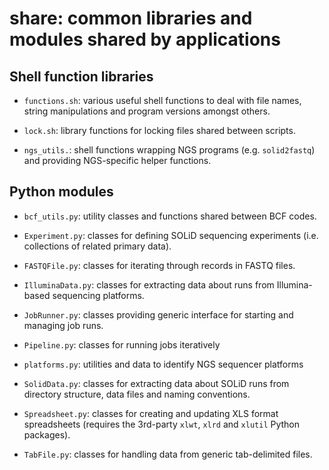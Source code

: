 share: common libraries and modules shared by applications
==========================================================

Shell function libraries
------------------------

*   `functions.sh`: various useful shell functions to deal with file names, string
     manipulations and program versions amongst others.

*   `lock.sh`: library functions for locking files shared between scripts.

*   `ngs_utils.`: shell functions wrapping NGS programs (e.g. `solid2fastq`) and
    providing NGS-specific helper functions.

Python modules
--------------

*   `bcf_utils.py`: utility classes and functions shared between BCF codes.

*   `Experiment.py`: classes for defining SOLiD sequencing experiments (i.e. collections
    of related primary data).

*   `FASTQFile.py`: classes for iterating through records in FASTQ files.

*   `IlluminaData.py`: classes for extracting data about runs from Illumina-based
    sequencing platforms.

*   `JobRunner.py`: classes providing generic interface for starting and managing job
    runs.

*   `Pipeline.py`: classes for running jobs iteratively

*   `platforms.py`: utilities and data to identify NGS sequencer platforms

*   `SolidData.py`: classes for extracting data about SOLiD runs from directory structure,
    data files and naming conventions.

*   `Spreadsheet.py`: classes for creating and updating XLS format spreadsheets (requires
    the 3rd-party `xlwt`, `xlrd` and `xlutil` Python packages).

*   `TabFile.py`: classes for handling data from generic tab-delimited files.

